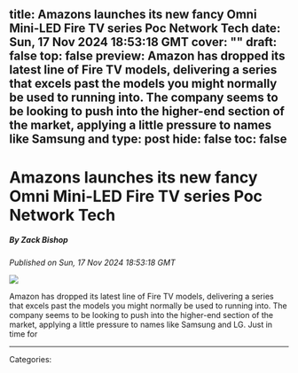 title: Amazons launches its new fancy Omni Mini-LED Fire TV series Poc Network Tech
date: Sun, 17 Nov 2024 18:53:18 GMT
cover: ""
draft: false
top: false
preview: Amazon has dropped its latest line of Fire TV models, delivering a series that excels past the models you might normally be used to running into. The company seems to be looking to push into the higher-end section of the market, applying a little pressure to names like Samsung and
type: post
hide: false
toc: false
---

# Amazons launches its new fancy Omni Mini-LED Fire TV series Poc Network Tech
##### By Zack Bishop
_Published on Sun, 17 Nov 2024 18:53:18 GMT_

![](https://www.pocnetwork.net/wp-content/zuploads/2024/11/Amazon-Fire-TV-Omni-Mini-LED-Series-jpg.webp)

Amazon has dropped its latest line of Fire TV models, delivering a series that excels past the models you might normally be used to running into. The company seems to be looking to push into the higher-end section of the market, applying a little pressure to names like Samsung and LG. Just in time for

---
Categories: 
